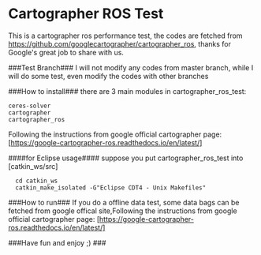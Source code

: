 # Cartographer ROS Test
This is a cartographer ros performance test, the codes are fetched from https://github.com/googlecartographer/cartographer_ros, thanks for Google's great job to share with us.

###Test Branch###
I will not modify any codes from master branch, while I will do some test, even modify the codes with other branches

###How to install###
there are 3 main modules in cartographer_ros_test:
```
ceres-solver
cartographer
cartographer_ros
```
Following the instructions from google official cartographer page: [https://google-cartographer-ros.readthedocs.io/en/latest/]

####for Eclipse usage####
suppose you put cartographer_ros_test into [catkin_ws/src]
```
  cd catkin_ws
  catkin_make_isolated -G"Eclipse CDT4 - Unix Makefiles"
```

###How to run###
If you do a offline data test, some data bags can be fetched from google offical site,Following the instructions from google official cartographer page: [https://google-cartographer-ros.readthedocs.io/en/latest/]

###Have fun and enjoy ;) ###
